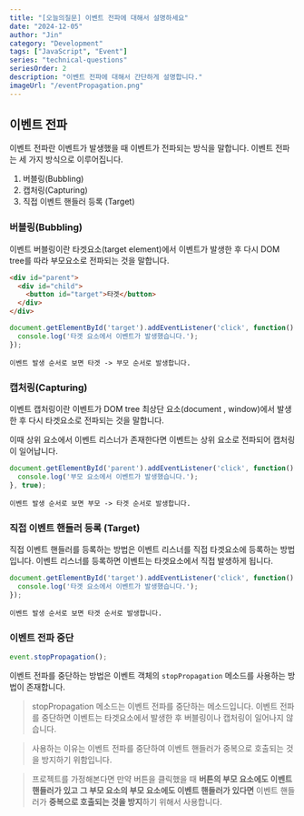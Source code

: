 ```yaml
---
title: "[오늘의질문] 이벤트 전파에 대해서 설명하세요"
date: "2024-12-05"
author: "Jin"
category: "Development"
tags: ["JavaScript", "Event"]
series: "technical-questions"
seriesOrder: 2
description: "이벤트 전파에 대해서 간단하게 설명합니다."
imageUrl: "/eventPropagation.png"
---
```


## 이벤트 전파

이벤트 전파란 이벤트가 발생했을 때 이벤트가 전파되는 방식을 말합니다. 이벤트 전파는 세 가지 방식으로 이루어집니다.

1. 버블링(Bubbling)
2. 캡처링(Capturing)
3. 직접 이벤트 핸들러 등록 (Target)

### 버블링(Bubbling)
이벤트 버블링이란 타겟요소(target element)에서 이벤트가 발생한 후 다시 DOM tree를 따라 부모요소로 전파되는 것을 말합니다.

```html
<div id="parent">
  <div id="child">
    <button id="target">타겟</button>
  </div>
</div>
```

```js
document.getElementById('target').addEventListener('click', function() {
  console.log('타겟 요소에서 이벤트가 발생했습니다.');
});
```

```text
이벤트 발생 순서로 보면 타겟 -> 부모 순서로 발생합니다.
```

### 캡처링(Capturing)

이벤트 캡처링이란 이벤트가 DOM tree 최상단 요소(document , window)에서 발생한 후 다시 타겟요소로 전파되는 것을 말합니다.

이때 상위 요소에서 이벤트 리스너가 존재한다면 이벤트는 상위 요소로 전파되어 캡처링이 일어납니다.

```js
document.getElementById('parent').addEventListener('click', function() {
  console.log('부모 요소에서 이벤트가 발생했습니다.');
}, true);
```

```text
이벤트 발생 순서로 보면 부모 -> 타겟 순서로 발생합니다.
```

### 직접 이벤트 핸들러 등록 (Target)

직접 이벤트 핸들러를 등록하는 방법은 이벤트 리스너를 직접 타겟요소에 등록하는 방법입니다. 이벤트 리스너를 등록하면 이벤트는 타겟요소에서 직접 발생하게 됩니다.

```js
document.getElementById('target').addEventListener('click', function() {
  console.log('타겟 요소에서 이벤트가 발생했습니다.');
});
```

```text
이벤트 발생 순서로 보면 타겟 순서로 발생합니다.
```

### 이벤트 전파 중단

```js
event.stopPropagation();
```


이벤트 전파를 중단하는 방법은 이벤트 객체의 `stopPropagation` 메소드를 사용하는 방법이 존재합니다.

> stopPropagation 메소드는 이벤트 전파를 중단하는 메소드입니다. 이벤트 전파를 중단하면 이벤트는 타겟요소에서 발생한 후 버블링이나 캡처링이 일어나지 않습니다.

> 사용하는 이유는 이벤트 전파를 중단하여 이벤트 핸들러가 중복으로 호출되는 것을 방지하기 위함입니다.
 
> 프로젝트를 가정해본다면 만약 버튼을 클릭했을 때 **버튼의 부모 요소에도 이벤트 핸들러가 있고** **그 부모 요소의 부모 요소에도 이벤트 핸들러가 있다면** 이벤트 핸들러가 **중복으로 호출되는 것을 방지**하기 위해서 사용합니다.
